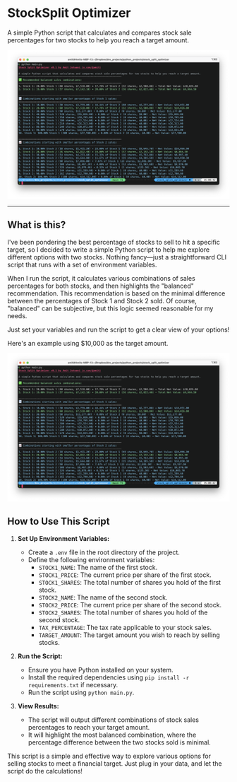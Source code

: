 # StockSplit Optimizer
A simple Python script that calculates and compares stock sale percentages for two stocks to help you reach a target amount.

![alt text](CleanShot-2024-07-26-15-08-53@2x.png)

---

## What is this?
I've been pondering the best percentage of stocks to sell to hit a specific target, so I decided to write a simple Python script to help me explore different options with two stocks. Nothing fancy—just a straightforward CLI script that runs with a set of environment variables.

When I run the script, it calculates various combinations of sales percentages for both stocks, and then highlights the "balanced" recommendation. This recommendation is based on the minimal difference between the percentages of Stock 1 and Stock 2 sold. Of course, "balanced" can be subjective, but this logic seemed reasonable for my needs.

Just set your variables and run the script to get a clear view of your options!

Here's an example using $10,000 as the target amount.

![alt text](CleanShot-2024-07-26-15-08-53@2x.png)

## How to Use This Script

1. **Set Up Environment Variables:**
   - Create a `.env` file in the root directory of the project.
   - Define the following environment variables:
     - `STOCK1_NAME`: The name of the first stock.
     - `STOCK1_PRICE`: The current price per share of the first stock.
     - `STOCK1_SHARES`: The total number of shares you hold of the first stock.
     - `STOCK2_NAME`: The name of the second stock.
     - `STOCK2_PRICE`: The current price per share of the second stock.
     - `STOCK2_SHARES`: The total number of shares you hold of the second stock.
     - `TAX_PERCENTAGE`: The tax rate applicable to your stock sales.
     - `TARGET_AMOUNT`: The target amount you wish to reach by selling stocks.

2. **Run the Script:**
   - Ensure you have Python installed on your system.
   - Install the required dependencies using `pip install -r requirements.txt` if necessary.
   - Run the script using `python main.py`.

3. **View Results:**
   - The script will output different combinations of stock sales percentages to reach your target amount.
   - It will highlight the most balanced combination, where the percentage difference between the two stocks sold is minimal.

This script is a simple and effective way to explore various options for selling stocks to meet a financial target. Just plug in your data, and let the script do the calculations!